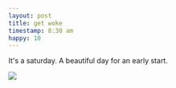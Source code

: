 ```yaml
---
layout: post
title: get woke
timestamp: 8:30 am
happy: 10
---
```


It's a saturday. A beautiful day for an early start.

![](https://lh3.googleusercontent.com/KivKXSWpmbRny04CPqlptWbgAYhd9NG6ALREgbP3VsNyH4iUzfO50Go0_5zTdJgaui73Wa05sTrNK5TldSu0ZbtLS5xmd3W1jSBB9QIudq6eUYawALgcoYIQ0Qg1cxnw2QFvN0F0Ltpfgtxp4L4LrXyh_Whhqo47wdnzB9_2b2P1MBPh7TWxxdmSEqwPfKZlFdQj9YDFv3ATOxqsXxscdUaOh3Sn81KBxh_rUICMvOaxguF9OAj8E3sJH94VLHCnwVX067LJATDxveBiJfQsiekpZYnWxD8zxXkphsifNpTUKNlc3Jgovt8YFPHCBIWab1M580uXXzwImOD3gzXxHuuo-zzwJsyirP3cxy91zZLc2RnoFZc934QNfe_m5b27IrkChXwXAybmgIiBbvSbNDCqN7L3VOCtY6M1OA5ByGLm_LIy5eARAA2q8DYmAIpsK34m3A-w6P1pWqgYl_Xik5i8_QHOKdN_aTntm-udOuyw_6HFYudzXQRkV1kmEWTvfmy2F1LEVi_tMQtOdhSXswC7rj2-_nSOHdPXrT3eTAUqRoxB3SfsbuKnyG09-xTLU5iRFhjX2gkH3xaW2JJ8toaNp-AkjVxipJ0oMxeXbZIuTTrCaA=w603-h803-no)

